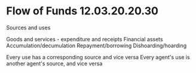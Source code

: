 Flow of Funds 12.03.20.20.30
=============

Sources and uses

Goods and services - expenditure and receipts
Financial assets
Accumulation/decumulation
Repayment/borrowing
Dishoarding/hoarding


Every use has a corresponding source and vice versa
Every agent's use is another agent's source, and vice versa